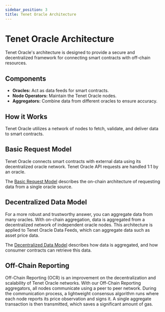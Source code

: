 ```yaml
---
sidebar_position: 3
title: Tenet Oracle Architecture
---
```


# Tenet Oracle Architecture

Tenet Oracle's architecture is designed to provide a secure and decentralized framework for connecting smart contracts with off-chain resources.

## Components

- **Oracles:** Act as data feeds for smart contracts.
- **Node Operators:** Maintain the Tenet Oracle nodes.
- **Aggregators:** Combine data from different oracles to ensure accuracy.

## How it Works

Tenet Oracle utilizes a network of nodes to fetch, validate, and deliver data to smart contracts.

## Basic Request Model

Tenet Oracle connects smart contracts with external data using its decentralized oracle network. Tenet Oracle API requests are handled 1:1 by an oracle.

The [Basic Request Model](./architecture-overview/architecture-request-model) describes the on-chain architecture of requesting data from a single oracle source.

## Decentralized Data Model

For a more robust and trustworthy answer, you can aggregate data from many oracles. With on-chain aggregation, data is aggregated from a decentralized network of independent oracle nodes. This architecture is applied to Tenet Oracle Data Feeds, which can aggregate data such as asset price data.

The [Decentralized Data Model](./architecture-overview/architecture-decentralized-model) describes how data is aggregated, and how consumer contracts can retrieve this data.

## Off-Chain Reporting

Off-Chain Reporting (OCR) is an improvement on the decentralization and scalability of Tenet Oracle networks. With our Off-Chain Reporting aggregators, all nodes communicate using a peer to peer network. During the communication process, a lightweight consensus algorithm runs where each node reports its price observation and signs it. A single aggregate transaction is then transmitted, which saves a significant amount of gas.

